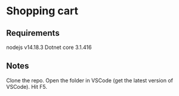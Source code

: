# Shopping cart

## Requirements

nodejs v14.18.3
Dotnet core 3.1.416

## Notes

Clone the repo.
Open the folder in VSCode (get the latest version of VSCode).
Hit F5.
